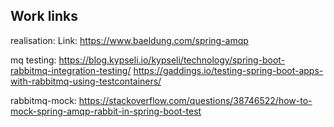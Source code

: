 ## Work links 

realisation:
Link: https://www.baeldung.com/spring-amqp

mq testing:
https://blog.kypseli.io/kypseli/technology/spring-boot-rabbitmq-integration-testing/
https://gaddings.io/testing-spring-boot-apps-with-rabbitmq-using-testcontainers/

rabbitmq-mock:
https://stackoverflow.com/questions/38746522/how-to-mock-spring-amqp-rabbit-in-spring-boot-test
